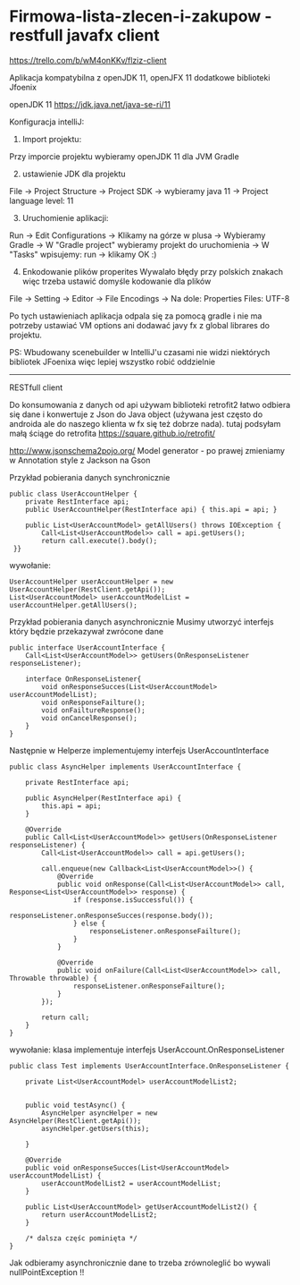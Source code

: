 # Firmowa-lista-zlecen-i-zakupow - restfull javafx client
https://trello.com/b/wM4onKKv/flziz-client

Aplikacja kompatybilna z openJDK 11, openJFX 11
dodatkowe biblioteki Jfoenix

openJDK 11 https://jdk.java.net/java-se-ri/11

Konfiguracja intelliJ:

1. Import projektu:

Przy imporcie projektu wybieramy openJDK 11 dla JVM Gradle

2. ustawienie JDK dla projektu

File -> Project Structure -> Project SDK -> wybieramy java 11
                          -> Project language level: 11

3. Uruchomienie aplikacji:

Run -> Edit Configurations -> Klikamy na górze w plusa -> Wybieramy Gradle -> W "Gradle project" wybieramy projekt do uruchomienia -> 
W "Tasks" wpisujemy: run -> klikamy OK :)

4. Enkodowanie plików properites
Wywalało błędy przy polskich znakach więc trzeba ustawić domyśle kodowanie dla plików 

File -> Setting -> Editor -> File Encodings -> Na dole: Properties Files: UTF-8

Po tych ustawieniach aplikacja odpala się za pomocą gradle i nie ma potrzeby ustawiać VM options ani dodawać javy fx z global librares do projektu.

PS: Wbudowany scenebuilder w IntelliJ'u czasami nie widzi niektórych bibliotek JFoenixa więc lepiej wszystko robić oddzielnie

******************************************************************************

RESTfull client

Do konsumowania z danych od api używam biblioteki retrofit2 łatwo odbiera się dane i konwertuje z Json do Java object 
(używana jest często do androida ale do naszego klienta w fx się też dobrze nada). 
tutaj podsyłam małą ściąge do retrofita https://square.github.io/retrofit/

http://www.jsonschema2pojo.org/ Model generator - po prawej zmieniamy w Annotation style z Jackson na Gson

Przykład pobierania danych synchronicznie

    public class UserAccountHelper {
        private RestInterface api;
        public UserAccountHelper(RestInterface api) { this.api = api; }
        
        public List<UserAccountModel> getAllUsers() throws IOException {
            Call<List<UserAccountModel>> call = api.getUsers();
            return call.execute().body();
     }}
    
wywołanie:

    UserAccountHelper userAccountHelper = new UserAccountHelper(RestClient.getApi());
    List<UserAccountModel> userAccountModelList = userAccountHelper.getAllUsers();
 

Przykład pobierania danych asynchronicznie
Musimy utworzyć interfejs który będzie przekazywał zwrócone dane 

    public interface UserAccountInterface {
        Call<List<UserAccountModel>> getUsers(OnResponseListener responseListener);
    
        interface OnResponseListener{
            void onResponseSucces(List<UserAccountModel> userAccountModelList);
            void onResponseFailture();
            void onFailtureResponse();
            void onCancelResponse();
        }
    }

Następnie w Helperze implementujemy interfejs UserAccountInterface

    public class AsyncHelper implements UserAccountInterface {
    
        private RestInterface api;
    
        public AsyncHelper(RestInterface api) {
            this.api = api;
        }
    
        @Override
        public Call<List<UserAccountModel>> getUsers(OnResponseListener responseListener) {
            Call<List<UserAccountModel>> call = api.getUsers();
    
            call.enqueue(new Callback<List<UserAccountModel>>() {
                @Override
                public void onResponse(Call<List<UserAccountModel>> call, Response<List<UserAccountModel>> response) {
                    if (response.isSuccessful()) {
                        responseListener.onResponseSucces(response.body());
                    } else {
                        responseListener.onResponseFailture();
                    }
                }
    
                @Override
                public void onFailure(Call<List<UserAccountModel>> call, Throwable throwable) {
                    responseListener.onResponseFailture();
                }
            });
    
            return call;
        }
    }

wywołanie:
klasa implementuje interfejs UserAccount.OnResponseListener

    public class Test implements UserAccountInterface.OnResponseListener {
    
        private List<UserAccountModel> userAccountModelList2;
    
    
        public void testAsync() {
            AsyncHelper asyncHelper = new AsyncHelper(RestClient.getApi());
            asyncHelper.getUsers(this);
    
        }
    
        @Override
        public void onResponseSucces(List<UserAccountModel> userAccountModelList) {
            userAccountModelList2 = userAccountModelList;
        }
    
        public List<UserAccountModel> getUserAccountModelList2() {
            return userAccountModelList2;
        }
        
        /* dalsza częśc pominięta */
    }
    
Jak odbieramy asynchronicznie dane to trzeba zrównoleglić bo wywali nullPointException !!


 
 
